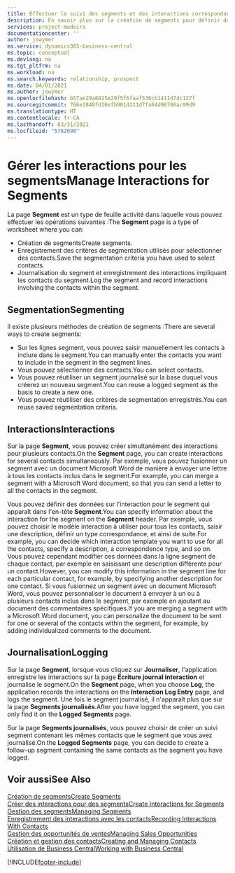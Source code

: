 ```yaml
---
title: Effectuer le suivi des segments et des interactions correspondantes| Microsoft Docs
description: En savoir plus sur la création de segments pour définir des groupes de contacts et spécifier des interactions pour des segments.
services: project-madeira
documentationcenter: ''
author: jswymer
ms.service: dynamics365-business-central
ms.topic: conceptual
ms.devlang: na
ms.tgt_pltfrm: na
ms.workload: na
ms.search.keywords: relationship, prospect
ms.date: 04/01/2021
ms.author: jswymer
ms.openlocfilehash: b57ae29a8825e29f5f6faaf536cb1411d74c127f
ms.sourcegitcommit: 766e2840fd16efb901d211d7fa64d96766ac99d9
ms.translationtype: HT
ms.contentlocale: fr-CA
ms.lasthandoff: 03/31/2021
ms.locfileid: "5782098"
---
```

# <a name="manage-interactions-for-segments"></a><span data-ttu-id="a69ba-103">Gérer les interactions pour les segments</span><span class="sxs-lookup"><span data-stu-id="a69ba-103">Manage Interactions for Segments</span></span>
<span data-ttu-id="a69ba-104">La page **Segment** est un type de feuille activité dans laquelle vous pouvez effectuer les opérations suivantes :</span><span class="sxs-lookup"><span data-stu-id="a69ba-104">The **Segment** page is a type of worksheet where you can:</span></span>

* <span data-ttu-id="a69ba-105">Création de segments</span><span class="sxs-lookup"><span data-stu-id="a69ba-105">Create segments.</span></span>
* <span data-ttu-id="a69ba-106">Enregistrement des critères de segmentation utilisés pour sélectionner des contacts.</span><span class="sxs-lookup"><span data-stu-id="a69ba-106">Save the segmentation criteria you have used to select contacts.</span></span>
* <span data-ttu-id="a69ba-107">Journalisation du segment et enregistrement des interactions impliquant les contacts du segment.</span><span class="sxs-lookup"><span data-stu-id="a69ba-107">Log the segment and record interactions involving the contacts within the segment.</span></span>

## <a name="segmenting"></a><span data-ttu-id="a69ba-108">Segmentation</span><span class="sxs-lookup"><span data-stu-id="a69ba-108">Segmenting</span></span>
<span data-ttu-id="a69ba-109">Il existe plusieurs méthodes de création de segments :</span><span class="sxs-lookup"><span data-stu-id="a69ba-109">There are several ways to create segments:</span></span>

* <span data-ttu-id="a69ba-110">Sur les lignes segment, vous pouvez saisir manuellement les contacts à inclure dans le segment.</span><span class="sxs-lookup"><span data-stu-id="a69ba-110">You can manually enter the contacts you want to include in the segment in the segment lines.</span></span>
* <span data-ttu-id="a69ba-111">Vous pouvez sélectionner des contacts.</span><span class="sxs-lookup"><span data-stu-id="a69ba-111">You can select contacts.</span></span>
* <span data-ttu-id="a69ba-112">Vous pouvez réutiliser un segment journalisé sur la base duquel vous créerez un nouveau segment.</span><span class="sxs-lookup"><span data-stu-id="a69ba-112">You can reuse a logged segment as the basis to create a new one.</span></span>
* <span data-ttu-id="a69ba-113">Vous pouvez réutiliser des critères de segmentation enregistrés.</span><span class="sxs-lookup"><span data-stu-id="a69ba-113">You can reuse saved segmentation criteria.</span></span>

## <a name="interactions"></a><span data-ttu-id="a69ba-114">Interactions</span><span class="sxs-lookup"><span data-stu-id="a69ba-114">Interactions</span></span>
<span data-ttu-id="a69ba-115">Sur la page **Segment**, vous pouvez créer simultanément des interactions pour plusieurs contacts.</span><span class="sxs-lookup"><span data-stu-id="a69ba-115">On the **Segment** page, you can create interactions for several contacts simultaneously.</span></span> <span data-ttu-id="a69ba-116">Par exemple, vous pouvez fusionner un segment avec un document Microsoft Word de manière à envoyer une lettre à tous les contacts inclus dans le segment.</span><span class="sxs-lookup"><span data-stu-id="a69ba-116">For example, you can merge a segment with a Microsoft Word document, so that you can send a letter to all the contacts in the segment.</span></span>

<span data-ttu-id="a69ba-117">Vous pouvez définir des données sur l'interaction pour le segment qui apparaît dans l'en-tête **Segment**.</span><span class="sxs-lookup"><span data-stu-id="a69ba-117">You can specify information about the interaction for the segment on the **Segment** header.</span></span> <span data-ttu-id="a69ba-118">Par exemple, vous pouvez choisir le modèle interaction à utiliser pour tous les contacts, saisir une description, définir un type correspondance, et ainsi de suite.</span><span class="sxs-lookup"><span data-stu-id="a69ba-118">For example, you can decide which interaction template you want to use for all the contacts, specify a description, a correspondence type, and so on.</span></span> <span data-ttu-id="a69ba-119">Vous pouvez cependant modifier ces données dans la ligne segment de chaque contact, par exemple en saisissant une description différente pour un contact.</span><span class="sxs-lookup"><span data-stu-id="a69ba-119">However, you can modify this information in the segment line for each particular contact, for example, by specifying another description for one contact.</span></span> <span data-ttu-id="a69ba-120">Si vous fusionnez un segment avec un document Microsoft Word, vous pouvez personnaliser le document à envoyer à un ou à plusieurs contacts inclus dans le segment, par exemple en ajoutant au document des commentaires spécifiques.</span><span class="sxs-lookup"><span data-stu-id="a69ba-120">If you are merging a segment with a Microsoft Word document, you can personalize the document to be sent for one or several of the contacts within the segment, for example, by adding individualized comments to the document.</span></span>

## <a name="logging"></a><span data-ttu-id="a69ba-121">Journalisation</span><span class="sxs-lookup"><span data-stu-id="a69ba-121">Logging</span></span>
<span data-ttu-id="a69ba-122">Sur la page **Segment**, lorsque vous cliquez sur **Journaliser**, l'application enregistre les interactions sur la page **Écriture journal interaction** et journalise le segment.</span><span class="sxs-lookup"><span data-stu-id="a69ba-122">On the **Segment** page, when you choose **Log**, the application records the interactions on the **Interaction Log Entry** page, and logs the segment.</span></span> <span data-ttu-id="a69ba-123">Une fois le segment journalisé, il n'apparaît plus que sur la page **Segments journalisés**.</span><span class="sxs-lookup"><span data-stu-id="a69ba-123">After you have logged the segment, you can only find it on the **Logged Segments** page.</span></span>

<span data-ttu-id="a69ba-124">Sur la page **Segments journalisés**, vous pouvez choisir de créer un suivi segment contenant les mêmes contacts que le segment que vous avez journalisé.</span><span class="sxs-lookup"><span data-stu-id="a69ba-124">On the **Logged Segments** page, you can decide to create a follow-up segment containing the same contacts as the segment you have logged.</span></span>

## <a name="see-also"></a><span data-ttu-id="a69ba-125">Voir aussi</span><span class="sxs-lookup"><span data-stu-id="a69ba-125">See Also</span></span>
[<span data-ttu-id="a69ba-126">Création de segments</span><span class="sxs-lookup"><span data-stu-id="a69ba-126">Create Segments</span></span>](marketing-how-create-segment.md)  
[<span data-ttu-id="a69ba-127">Créer des interactions pour des segments</span><span class="sxs-lookup"><span data-stu-id="a69ba-127">Create Interactions for Segments</span></span>](marketing-how-create-interactions.md)  
[<span data-ttu-id="a69ba-128">Gestion des segments</span><span class="sxs-lookup"><span data-stu-id="a69ba-128">Managing Segments</span></span>](marketing-segments.md)  
[<span data-ttu-id="a69ba-129">Enregistrement des interactions avec les contacts</span><span class="sxs-lookup"><span data-stu-id="a69ba-129">Recording Interactions With Contacts</span></span>](marketing-interactions.md)  
[<span data-ttu-id="a69ba-130">Gestion des opportunités de ventes</span><span class="sxs-lookup"><span data-stu-id="a69ba-130">Managing Sales Opportunities</span></span>](marketing-manage-sales-opportunities.md)  
[<span data-ttu-id="a69ba-131">Création et gestion des contacts</span><span class="sxs-lookup"><span data-stu-id="a69ba-131">Creating and Managing Contacts</span></span>](marketing-contacts.md)  
[<span data-ttu-id="a69ba-132">Utilisation de Business Central</span><span class="sxs-lookup"><span data-stu-id="a69ba-132">Working with Business Central</span></span>](ui-work-product.md)


[!INCLUDE[footer-include](includes/footer-banner.md)]